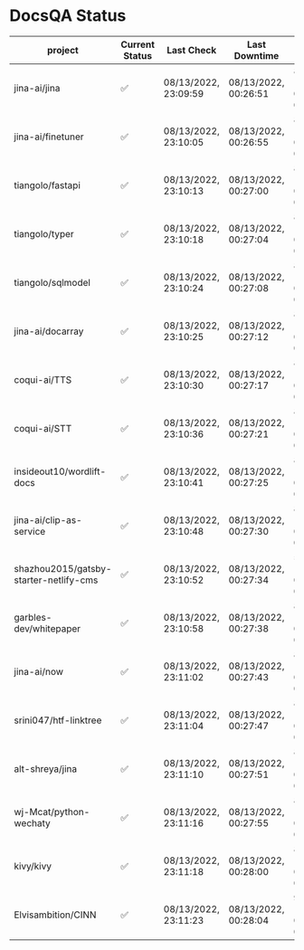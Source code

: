 # DocsQA Status

|               project                |Current Status|     Last Check     |   Last Downtime    |             % Uptime              |
|--------------------------------------|--------------|--------------------|--------------------|-----------------------------------|
|jina-ai/jina                          |✅            |08/13/2022, 23:09:59|08/13/2022, 00:26:51|87.351 (since 08/11/2022, 05:10:08)|
|jina-ai/finetuner                     |✅            |08/13/2022, 23:10:05|08/13/2022, 00:26:55|87.351 (since 08/11/2022, 05:10:08)|
|tiangolo/fastapi                      |✅            |08/13/2022, 23:10:13|08/13/2022, 00:27:00|87.353 (since 08/11/2022, 05:10:08)|
|tiangolo/typer                        |✅            |08/13/2022, 23:10:18|08/13/2022, 00:27:04|87.352 (since 08/11/2022, 05:10:08)|
|tiangolo/sqlmodel                     |✅            |08/13/2022, 23:10:24|08/13/2022, 00:27:08|87.352 (since 08/11/2022, 05:10:08)|
|jina-ai/docarray                      |✅            |08/13/2022, 23:10:25|08/13/2022, 00:27:12|87.347 (since 08/11/2022, 05:10:08)|
|coqui-ai/TTS                          |✅            |08/13/2022, 23:10:30|08/13/2022, 00:27:17|87.345 (since 08/11/2022, 05:10:08)|
|coqui-ai/STT                          |✅            |08/13/2022, 23:10:36|08/13/2022, 00:27:21|87.345 (since 08/11/2022, 05:10:08)|
|insideout10/wordlift-docs             |✅            |08/13/2022, 23:10:41|08/13/2022, 00:27:25|87.344 (since 08/11/2022, 05:10:08)|
|jina-ai/clip-as-service               |✅            |08/13/2022, 23:10:48|08/13/2022, 00:27:30|87.343 (since 08/11/2022, 05:10:08)|
|shazhou2015/gatsby-starter-netlify-cms|✅            |08/13/2022, 23:10:52|08/13/2022, 00:27:34|59.521 (since 08/11/2022, 05:10:08)|
|garbles-dev/whitepaper                |✅            |08/13/2022, 23:10:58|08/13/2022, 00:27:38|87.341 (since 08/11/2022, 05:10:08)|
|jina-ai/now                           |✅            |08/13/2022, 23:11:02|08/13/2022, 00:27:43|87.339 (since 08/11/2022, 05:10:08)|
|srini047/htf-linktree                 |✅            |08/13/2022, 23:11:04|08/13/2022, 00:27:47|87.336 (since 08/11/2022, 05:10:08)|
|alt-shreya/jina                       |✅            |08/13/2022, 23:11:10|08/13/2022, 00:27:51|87.334 (since 08/11/2022, 05:10:08)|
|wj-Mcat/python-wechaty                |✅            |08/13/2022, 23:11:16|08/13/2022, 00:27:55|87.334 (since 08/11/2022, 05:10:08)|
|kivy/kivy                             |✅            |08/13/2022, 23:11:18|08/13/2022, 00:28:00|87.330 (since 08/11/2022, 05:10:08)|
|Elvisambition/CINN                    |✅            |08/13/2022, 23:11:23|08/13/2022, 00:28:04|92.872 (since 08/11/2022, 05:10:08)|
